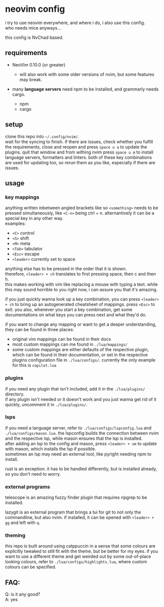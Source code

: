 # neovim config

i try to use neovim everywhere, and where i do, i also use this config.  
who needs mice anyways...

this config is NvChad based. 
## requirements

- NeoVim  0.10.0 (or greater)
    - will also work with some older versions of nvim, but some features may break.
    
- many **language servers** need npm to be installed, and grammarly needs cargo. 
    - npm
    - cargo

## setup 
clone this repo into `~/.config/nvim/`.  
wait for the syncing to finish. if there are issues, check whether you fulfill the requirements, close and reopen and press `space u a` to update the plugins. quit that window and from withing nvim press `space u m` to install language servers, formatters and linters.
both of these key combinations are used for updating too, so rerun them as you like, especially if there are issues.

## usage

### key mappings
anything written inbetween angled brackets like so `<something>` needs to be pressed simultaneously, like `<C-n>` being ctrl + n.
alternantively it can be a special key in any other way.  
examples:
- `<C>` control
- `<S>` shift
- `<M>` meta
- `<Tab>` tabulator
- `<Esc>` escape
- `<leader>` currently set to space

anything else has to be pressed in the order that it is shown.  
therefore, `<leader> + ch` translates to first pressing space, then c and then h.  
this makes working with vim like replacing a mouse with typing a text. while this may sound horrible to you right now, i can assure you that it's amazing.

if you just quickly wanna look up a key combination, you can press `<leader> + ch` to bring up an autogenerated cheatsheet of mappings. press `<Esc>` to exit. you also, whenever you start a key combination, get some documentations on what keys you can press next and what they'd do.  

if you want to change any mapping or want to get a deeper understanding, they can be found in three places:
- original vim mappings can be found in their docs 
- most custom mappings can me found in `./lua/mappings/`
- some custom mappings are either defaults of the respective plugin, which can be found in their documentation, or set in the respective plugins configuration file in `./lua/configs/`. currently the only example for this is `copilot.lua`

### plugins 
if you need any plugin that isn't included, add it in the `./lua/plugins/` directory.  
if any plugin isn't needed or it doesn't work and you just wanna get rid of it quickly, uncomment it in `./lua/plugins/`.

### lsps
if you need a language server, refer to `./lua/configs/lspconfig.lua` and `./lua/configs/mason.lua`. 
the lspconfig builds the connection between nvim and the respective lsp, while mason ensures that the lsp is installed.  
after adding an lsp to the config and mason, press `<leader> + um` to update with mason, which installs the lsp if possible.  
sometimes an lsp may need an external tool, like pyright needing npm to install.

rust is an exception. it has to be handled differently, but is installed already, so you don't need to worry.

### external programs
telescope is an amazing fuzzy finder plugin that requires ripgrep to be installed.

lazygit is an external program that brings a tui for git to not only the commandline, but also nvim. if installed, it can be opened with `<leader> + gg` and left with `q`.

### theming
this repo is built around using catppuccin in a sense that some colours are explicitly tweaked to still fit with the theme, but be better for my eyes.
if you want to use a different theme and get weirded out by some out-of-place looking colours, refer to `./lua/configs/highlights.lua`, where custom colours can be specified.

## FAQ:

Q: is it any good?  
A: yes
